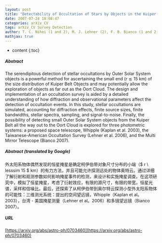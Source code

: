 ```yaml
---
layout: post
title: "Detectability of Occultation of Stars by Objects in the Kuiper Belt and Oort Cloud"
date: 2007-07-24 18:08:47
categories: arXiv_CV
tags: arXiv_CV Survey Detection
author: T. C. Nihei (1 and 2), M. J. Lehner (2), F. B. Bianco (1 and 2), S.-K. King (3), J. M. Giammarco (4), C. Alcock (2) ((1) Dept. of Physics and Astronomy, University of Pennsylvania, (2) Harvard-Smithsonian Center for Astrophysics, (3) Institute of Astronomy and Astrophysics, Academia Sinica, (4) Dept. of Physics, Temple University)
mathjax: true
---
```


* content
{:toc}

##### Abstract
The serendipitous detection of stellar occultations by Outer Solar System objects is a powerful method for ascertaining the small end ($r \lesssim 15$ km) of the size distribution of Kuiper Belt Objects and may potentially allow the exploration of objects as far out as the Oort Cloud. The design and implementation of an occultation survey is aided by a detailed understanding of how diffraction and observational parameters affect the detection of occultation events. In this study, stellar occultations are simulated, accounting for diffraction effects, finite source sizes, finite bandwidths, stellar spectra, sampling, and signal-to-noise. Finally, the possibility of detecting small Outer Solar System objects from the Kuiper Belt all the way out to the Oort Cloud is explored for three photometric systems: a proposed space telescope, Whipple (Kaplan et al. 2003), the Taiwanese-American Occultation Survey (Lehner et al. 2006), and the Multi Mirror Telescope (Bianco 2007).

##### Abstract (translated by Google)
外太阳系物体偶然发现的恒星掩星是确定柯伊伯带对象尺寸分布的小端（$ r \ lesssim 15 $ km）的有力方法，并且可能允许探测远处的物体奥特云。通过详细了解衍射和观测参数如何影响掩星事件的检测，来设计和实施掩星调查。在这项研究中，模拟了恒星掩星，考虑了衍射效应，有限的源尺寸，有限的带宽，恒星光谱，采样和信噪比。最后，还探索了从柯伊伯带到奥尔特云探测小型外太阳系物体的可能性：三维测光系统：提出的空间望远镜，Whipple（Kaplan et al。2003），台湾 - 美国掩星测量（Lehner et al。2006）和多镜望远镜（Bianco 2007）。

##### URL
[https://arxiv.org/abs/astro-ph/0703460](https://arxiv.org/abs/astro-ph/0703460)

